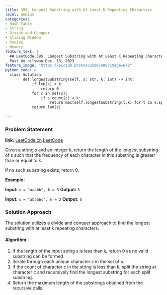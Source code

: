 ```yaml
---
title: 395. Longest Substring with At Least K Repeating Characters
level: medium
categories:
- Hash Table
- String
- Divide and Conquer
- Sliding Window
- Review
- Memory
feature_text: |
  ## LeetCode 395. Longest Substring with At Least K Repeating Characters
  Post by ailswan Dec. 13, 2023
feature_image: "https://picsum.photos/2560/600?image=872"
python_code: >
  class Solution:
        def longestSubstring(self, s: str, k: int) -> int:
            if len(s) < k:
                return 0
            for c in set(s):
                if s.count(c) < k:
                    return max(self.longestSubstring(t,k) for t in s.split(c))
            return len(s)
         
---
```


### Problem Statement
**link:**
[LeetCode.cn](https://leetcode.cn/problems/longest-substring-with-at-least-k-repeating-characters/)
[LeetCode](https://leetcode.com/problems/longest-substring-with-at-least-k-repeating-characters/)

Given a string s and an integer k, return the length of the longest substring of s such that the frequency of each character in this substring is greater than or equal to k.

if no such substring exists, return 0.
 
**Example:**

**Input:** `s = "aaabb", k = 3`
**Output:** `3`
 
**Input:** `s = "ababbc", k = 2`
**Output:** `5`

### Solution Approach
The solution utilizes a divide and conquer approach to find the longest substring with at least k repeating characters. 

#### Algorithm
1. If the length of the input string s is less than k, return 0 as no valid substring can be formed.
2. Iterate through each unique character c in the set of s.
3. If the count of character c in the string is less than k, split the string at character c and recursively find the longest substring for each split substring.
4. Return the maximum length of the substrings obtained from the recursive calls.